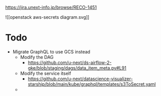 https://jira.unext-info.jp/browse/RECO-1451


![[openstack aws-secrets diagram.svg]]
# Todo
* Migrate GraphQL to use GCS instead
	* Modify the DAG
		* https://github.com/u-next/ds-airflow-2-gke/blob/staging/dags/data_item_meta.py#L91
	* Modify the service itself
		* https://github.com/u-next/datascience-visualizer-starship/blob/main/kube/graphql/templates/s3ToSecret.yaml
	* 